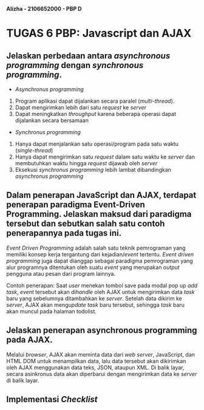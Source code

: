 **Alizha - 2106652000 - PBP D**

# TUGAS 6 PBP: Javascript dan AJAX

##  Jelaskan perbedaan antara *asynchronous programming* dengan *synchronous programming*.
* *Asynchronus programming*
1. Program aplikasi dapat dijalankan secara paralel (*multi-thread*).
2. Dapat mengirimkan lebih dari satu *request* ke *server*
3. Dapat meningkatkan *throughput* karena beberapa operasi dapat dijalankan secara bersamaan
* *Synchronus programming*
1. Hanya dapat menjalankan satu operasi/program pada satu waktu (*single-thread*)
2. Hanya dapat mengirimkan satu *request* dalam satu waktu ke *server* dan membutuhkan waktu hingga *request* dijawab oleh *server*
3. Eksekusi *synchronus programming* lebih lambat dibandingkan *asynchronus programming*

##  Dalam penerapan JavaScript dan AJAX, terdapat penerapan paradigma Event-Driven Programming. Jelaskan maksud dari paradigma tersebut dan sebutkan salah satu contoh penerapannya pada tugas ini.
*Event Driven Programming* adalah salah satu teknik pemrograman yang memiliki konsep kerja tergantung dari kejadian/*event* tertentu. *Event driven programming* juga dapat dianggap sebagai paradigma pemrograman yang alur programnya ditentukan oleh suatu *event*  yang merupakan *output* pengguna atau pesan dari program lainnya.

Contoh penerapan:
Saat *user* menekan tombol save pada modal pop up *add task*, *event* tersebut akan di*handle* oleh AJAX untuk mengirimkan data *task* baru yang sebelumnya ditambahkan ke *server*. Setelah data dikirim ke *server*, AJAX akan meng*update* *task* baru tersebut, sehingga *task* baru akan muncul pada halaman todolist.

## Jelaskan penerapan asynchronous programming pada AJAX.
Melalui *browser*, AJAX akan meminta data dari *web server*, JavaScript, dan HTML DOM untuk menampilkan data, lalu data tersebut akan dikirimkan oleh AJAX menggunakan data teks, JSON, ataupun XML. Di balik layar, secara asinkronus data akan diperbarui dengan mengirimkan data ke *server* di balik layar.

## Implementasi *Checklist*
